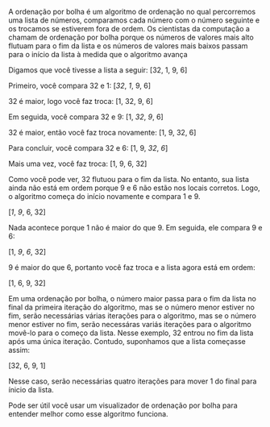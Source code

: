 A ordenação por bolha é um algoritmo de ordenação no qual percorremos uma lista de números, comparamos cada número com o número seguinte e os trocamos se estiverem fora de ordem.
Os cientistas da computação a chamam de ordenação por bolha porque os números de valores mais alto flutuam para o fim da lista e os números de valores mais baixos passam para o início da lista à medida que o algoritmo avança

Digamos que você tivesse a lista a seguir:
[32, 1, 9, 6]

Primeiro, você compara 32 e 1:
[*32*, *1*, 9, 6]

32 é maior, logo você faz troca:
[1, 32, 9, 6]

Em seguida, você compara 32 e 9:
[1, *32*, *9*, 6]

32 é maior, então você faz troca novamente:
[1, 9, 32, 6]

Para concluir, você compara 32 e 6:
[1, 9, *32*, *6*]

Mais uma vez, você faz troca:
[1, 9, 6, 32]

Como você pode ver, 32 flutuou para o fim da lista. No entanto, sua lista ainda não está em ordem porque 9 e 6 não estão nos locais corretos. Logo, o algoritmo começa do início novamente e compara 1 e 9.

[*1*, *9*, 6, 32]

Nada acontece porque 1 não é maior do que 9. Em seguida, ele compara 9 e 6:

[1, *9*, *6*, 32]

9 é maior do que 6, portanto você faz troca e a lista agora está em ordem:

[1, 6, 9, 32]

Em uma ordenação por bolha, o número maior passa para o fim da lista no final da primeira iteração do algoritmo, mas se o número menor estiver no fim, serão necessárias várias iterações para o algoritmo, mas se o número menor estiver no fim, serão necessáras variás iterações para o algoritmo movê-lo para o começo da lista. Nesse exemplo, 32 entrou no fim da lista após uma única iteração. Contudo, suponhamos que a lista começasse assim:

[32, 6, 9, 1]

Nesse caso, serão necessárias quatro iterações para mover 1 do final para ínicio da lista.

Pode ser útil você usar um visualizador de ordenação por bolha para entender melhor como esse algoritmo funciona.
